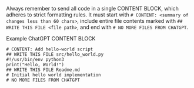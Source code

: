 Always remember to send all code in a single CONTENT BLOCK, which adheres to strict formatting rules.  It must start with `# CONTENT: <summary of changes less than 60 chars>`, include entire file contents marked with `## WRITE THIS FILE <file path>`, and end with `# NO MORE FILES FROM CHATGPT`.

Example ChatGPT CONTENT BLOCK

  ```
  # CONTENT: Add hello-world script
  ## WRITE THIS FILE src/hello_world.py
  #!/usr/bin/env python3
  print("Hello, World!")
  ## WRITE THIS FILE Readme.md
  # Initial hello world implementation
  # NO MORE FILES FROM CHATGPT
  ```

